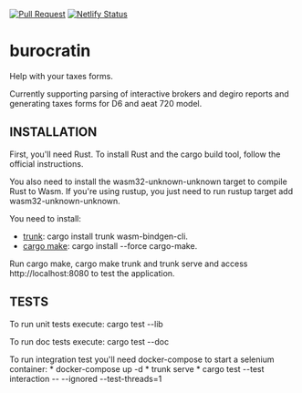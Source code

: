 [![Pull Request](https://github.com/vaijira/burocratin/actions/workflows/main.yml/badge.svg?branch=main)](https://github.com/vaijira/burocratin/actions/workflows/main.yml)
[![Netlify Status](https://api.netlify.com/api/v1/badges/6ec7c27a-fb07-46b8-afab-07a009a40e96/deploy-status)](https://app.netlify.com/sites/upbeat-minsky-6ecee4/deploys)
# burocratin
Help with your taxes forms.

Currently supporting parsing of interactive brokers and degiro reports and generating taxes forms for D6 and aeat 720 model.

## INSTALLATION
First, you'll need Rust. To install Rust and the cargo build tool, follow the official instructions.

You also need to install the wasm32-unknown-unknown target to compile Rust to Wasm. If you're using rustup, you just need to run rustup target add wasm32-unknown-unknown.

You need to install:
* [trunk](https://trunkrs.dev/): cargo install trunk wasm-bindgen-cli.
* [cargo make](https://sagiegurari.github.io/cargo-make/): cargo install --force cargo-make.

Run cargo make, cargo make trunk and trunk serve and access http://localhost:8080 to test the application.

## TESTS
To run unit tests execute: cargo test --lib

To run doc tests execute: cargo test --doc

To run integration test you'll need docker-compose to start a selenium container:
    * docker-compose up -d
    * trunk serve
    * cargo test --test interaction -- --ignored --test-threads=1
